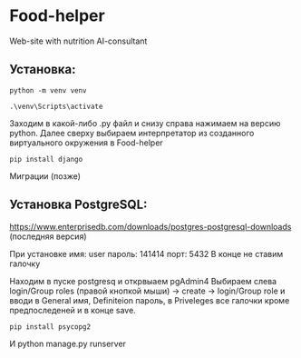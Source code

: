 # Food-helper
Web-site with nutrition AI-consultant 

## Установка:

``` python -m venv venv ``` 

``` .\venv\Scripts\activate ```

Заходим в какой-либо .py файл и снизу справа нажимаем на версию python. Далее сверху выбираем интерпретатор из созданного виртуального окружения в Food-helper

``` pip install django ```

Миграции (позже)


## Установка PostgreSQL:

https://www.enterprisedb.com/downloads/postgres-postgresql-downloads
(последняя версия)


При установке имя: user
пароль: 141414
порт: 5432 
В конце не ставим галочку


Находим в пуске postgresq и открвыаем pgAdmin4
Выбираем слева login/Group roles (правой кнопкой мыши) -> create ->  login/Group role и вводи в General имя, Definiteion пароль, в Priveleges все галочки кроме предпоследеней и в конце save.

``` pip install psycopg2 ```

И python manage.py runserver 